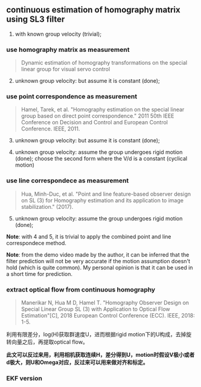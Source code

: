 ## continuous estimation of homography matrix using SL3 filter

1. with known group velocity (trivial);

### use homography matrix as measurement

> Dynamic estimation of homography transformations on the special linear group for visual servo control

2. unknown group velocity: but assume it is constant (done);

### use point correspondence as measurement

> Hamel, Tarek, et al. "Homography estimation on the special linear group based on direct point correspondence." 2011 50th IEEE Conference on Decision and Control and European Control Conference. IEEE, 2011.

3. unknown group velocity: but assume it is constant (done);

4. unknown group velocity: assume the group undergoes rigid motion (done); choose the second form where the V/d is a constant (cyclical motion)

### use line correspondece as measurement
> Hua, Minh-Duc, et al. "Point and line feature-based observer design on SL (3) for Homography estimation and its application to image stabilization." (2017).

5. unknown group velocity: assume the group undergoes rigid motion (done);

**Note**: with 4 and 5, it is trivial to apply the combined point and line correspondece method.

**Note**: from the demo video made by the author, it can be inferred that the filter prediction will not be very accurate if the motion assumption doesn't hold (which is quite common). My personal opinion is that it can be used in a short time for prediction.

### extract optical flow from continuous homography
> Manerikar N, Hua M D, Hamel T. "Homography Observer Design on Special Linear Group SL (3) with Application to Optical Flow Estimation"[C], 2018 European Control Conference (ECC). IEEE, 2018: 1-5.

利用有限差分，log(H)获取群速度U，进而根据rigid motion下的U构成，去掉旋转向量之后，再提取optical flow。

**此文可以反过来用，利用相机获取连续H，差分得到U，motion时假设V极小或者d极大，则U和Omega对应，反过来可以用来做对齐和标定。**


### EKF version
